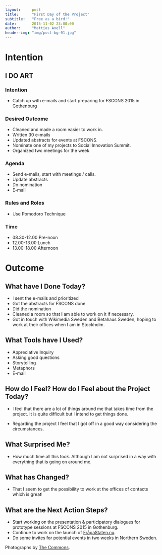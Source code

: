```yaml
---
layout:     post
title:      "First Day of the Project"
subtitle:   "Free as a bird!"
date:       2015-11-02 23:00:00
author:     "Mattias Axell"
header-img: "img/post-bg-01.jpg"
---
```


<h1 class="section-heading">Intention</h1>

<h2 class="section-heading">I DO ART</h2>

<h3 class="section-heading">Intention</h3>

- Catch up with e-mails and start preparing for FSCONS 2015 in Gothenburg

<h3 class="section-heading">Desired Outcome</h3>

- Cleaned and made a room easier to work in.
- Written 30 e-mails
- Updated abstracts for events at FSCONS.
- Nominate one of my projects to Social Innovation Summit.
- Organized two meetings for the week.

<h3 class="section-heading">Agenda</h3>

- Send e-mails, start with meetings / calls.
- Update abstracts
- Do nomination
- E-mail

<h3 class="section-heading">Rules and Roles</h3>

- Use Pomodoro Technique

<h3 class="section-heading">Time</h3>

- 08.30-12.00 Pre-noon
- 12.00-13.00 Lunch
- 13.00-18.00 Afternoon

<h1 class="section-heading">Outcome</h1>

<h2 class="section-heading">What have I Done Today?</h2>

- I sent the e-mails and prioritized 
- Got the abstracts for FSCONS done. 
- Did the nomination
- Cleaned a room so that I am able to work on it if necessary.
- Got in touch with Wikimedia Sweden and Betahaus Sweden, hoping to work at their offices when I am in Stockholm.

<h2 class="section-heading">What Tools have I Used?</h2>

- Appreciative Inquiry
- Asking good questions
- Storytelling
- Metaphors
- E-mail

<h2 class="section-heading">How do I Feel? How do I Feel about the Project Today?</h2>

- I feel that there are a lot of things around me that takes time from the project. It is quite difficult but I intend to get things done.

- Regarding the project I feel that I got off in a good way considering the circumstances.

<h2 class="section-heading">What Surprised Me?</h2>

- How much time all this took. Although I am not surprised in a way with everything that is going on around me.

<h2 class="section-heading">What has Changed?</h2>

- That I seem to get the possibility to work at the offices of contacts which is great!

<h2 class="section-heading">What are the Next Action Steps?</h2>

- Start working on the presentation & participatory dialogues for prototype sessions at FSCONS 2015 in Gothenburg.
- Continue to work on the launch of <a href="http://fragastaten.nu">FrågaStaten.nu</a>.
- Do some invites for potential events in two weeks in Northern Sweden.

Photographs by <a href="https://www.flickr.com/commons">The Commons</a>.
